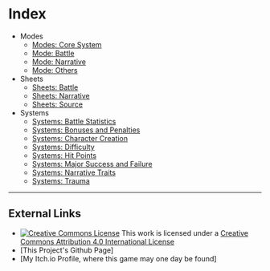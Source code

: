 # Index

* Modes
  * [Modes: Core System](Modes.md)
  * [Mode: Battle](Mode.Battle.md)
  * [Mode: Narrative](Mode.Narrative.md)
  * [Mode: Others](Mode.Other.md)
* Sheets
  * [Sheets: Battle](Sheets.Battle.md)
  * [Sheets: Narrative](Sheets.Narrative.md)
  * [Sheets: Source](Sheets.Source.md)
* Systems
  * [Systems: Battle Statistics](Systems.BattleStatistics.md)
  * [Systems: Bonuses and Penalties](Systems.BonusPenalty.md)
  * [Systems: Character Creation](Systems.CharacterCreation.md)
  * [Systems: Difficulty](Systems.Difficulty.md)
  * [Systems: Hit Points](Systems.HitPoints.md)
  * [Systems: Major Success and Failure](Systems.MajorSF.md)
  * [Systems: Narrative Traits](Systems.NarrativeTraits.md)
  * [Systems: Trauma](Systems.Trauma.md)

---
## External Links

* [![Creative Commons License](https://i.creativecommons.org/l/by/4.0/80x15.png)](http://creativecommons.org/licenses/by/4.0/) This work is licensed under a [Creative Commons Attribution 4.0 International License](http://creativecommons.org/licenses/by/4.0/)
* [This Project's Github Page]
* [My Itch.io Profile, where this game may one day be found]
